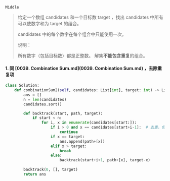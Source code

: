`Middle`

> 给定一个数组 candidates 和一个目标数 target ，找出 candidates 中所有可以使数字和为 target 的组合。
>
> candidates 中的每个数字在每个组合中只能使用一次。
>
> 说明：
>
> 所有数字（包括目标数）都是正整数。 解集**不能包含重复**的组合。 
>

#### 1. 同 [0039. Combination Sum.md](0039. Combination Sum.md) ，去除重复项

```python
class Solution:
    def combinationSum2(self, candidates: List[int], target: int) -> List[List[int]]:
        ans = []
        n = len(candidates)
        candidates.sort()

        def backtrack(start, path, target):
            if start < n:
                for i, x in enumerate(candidates[start:]):
                    if i > 0 and x == candidates[start+i-1]:  # 去重，但只对candidates[start:]去重
                        continue
                    if x == target:
                        ans.append(path+[x])
                    elif x > target:
                        break
                    else:
                        backtrack(start+i+1, path+[x], target-x)
        
        backtrack(0, [], target)
        return ans
```


